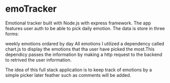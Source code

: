 # emoTracker
Emotional tracker built with Node.js with express framework.
The app features user auth to be able to pick daily emotion. 
The data is store in three forms: 

weekly emotions ordared by day 
All emotions 
I utilized a dependency called chart.js to display the emotions that tha user have picked the most.This dependicy passes the information by making a http request to the backend to retrived the user information.

The idea of this full stack application is to keep track of emotions by a simple picker 
later feather such as comments will be added.


